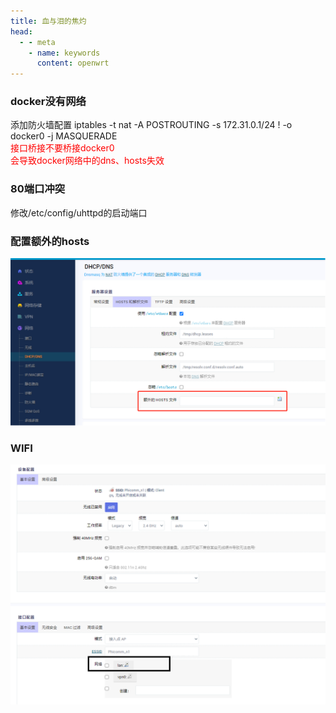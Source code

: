 ```yaml
---
title: 血与泪的焦灼
head:
  - - meta
    - name: keywords
      content: openwrt
---
```

### docker没有网络
添加防火墙配置
iptables -t nat -A POSTROUTING -s 172.31.0.1/24 ! -o docker0 -j MASQUERADE<br/>
<span style="color:red">接口桥接不要桥接docker0</span><br/><span style="color:red">会导致docker网络中的dns、hosts失效</span>

### 80端口冲突
修改/etc/config/uhttpd的启动端口
### 配置额外的hosts
![额外hosts](../.vuepress/public/openwrt/hosts.png)

### WIFI

![wifi](../.vuepress/public/openwrt/wifi.png)